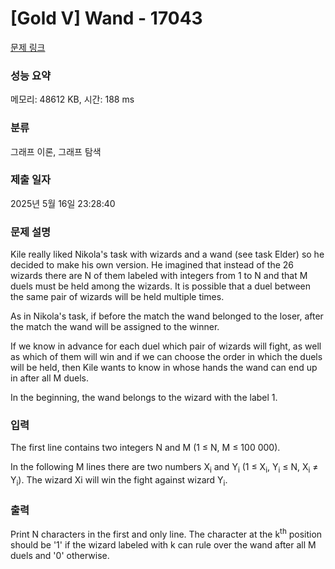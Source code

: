 # [Gold V] Wand - 17043 

[문제 링크](https://www.acmicpc.net/problem/17043) 

### 성능 요약

메모리: 48612 KB, 시간: 188 ms

### 분류

그래프 이론, 그래프 탐색

### 제출 일자

2025년 5월 16일 23:28:40

### 문제 설명

<p>Kile really liked Nikola's task with wizards and a wand (see task Elder) so he decided to make his own version. He imagined that instead of the 26 wizards there are N of them labeled with integers from 1 to N and that M duels must be held among the wizards. It is possible that a duel between the same pair of wizards will be held multiple times.</p>

<p>As in Nikola's task, if before the match the wand belonged to the loser, after the match the wand will be assigned to the winner.</p>

<p>If we know in advance for each duel which pair of wizards will fight, as well as which of them will win and if we can choose the order in which the duels will be held, then Kile wants to know in whose hands the wand can end up in after all M duels.</p>

<p>In the beginning, the wand belongs to the wizard with the label 1.</p>

### 입력 

 <p>The first line contains two integers N and M (1 ≤ N, M ≤ 100 000).</p>

<p>In the following M lines there are two numbers X<sub>i</sub> and Y<sub>i</sub> (1 ≤ X<sub>i</sub>, Y<sub>i</sub> ≤ N, X<sub>i</sub> ≠ Y<sub>i</sub>). The wizard Xi will win the fight against wizard Y<sub>i</sub>.</p>

### 출력 

 <p>Print N characters in the first and only line. The character at the k<sup>th</sup> position should be '1' if the wizard labeled with k can rule over the wand after all M duels and '0' otherwise.</p>


